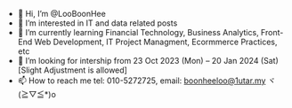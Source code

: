 - 👋 Hi, I’m @LooBoonHee
- 👀 I’m interested in IT and data related posts
- 🌱 I’m currently learning Financial Technology, Business Analytics, Front-End Web Development, IT Project Managment, Ecormmerce Practices, etc
- 💞️ I’m looking for intership from 23 Oct 2023 (Mon) – 20 Jan 2024 (Sat) [Slight Adjustment is allowed]
- 📫 How to reach me tel: 010-5272725, email: boonheeloo@1utar.my ヾ(≧▽≦*)o

<!---
loobh/loobh is a ✨ special ✨ repository because its `README.md` (this file) appears on your GitHub profile.
You can click the Preview link to take a look at your changes.
--->

